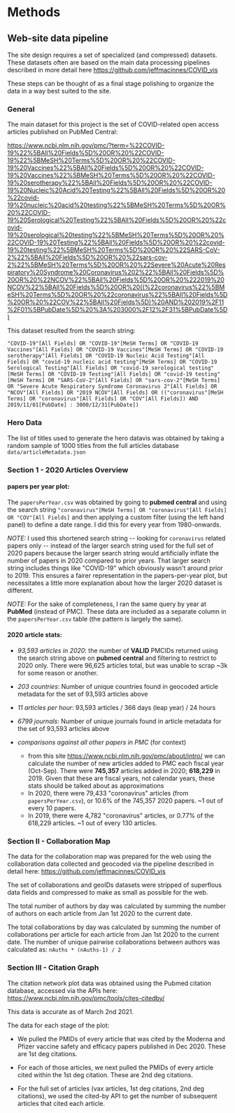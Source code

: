 # Methods

## Web-site data pipeline

The site design requires a set of specialized (and compressed) datasets. These datasets often are based on the main data processing pipelines described in more detail here https://github.com/jeffmacinnes/COVID_vis

These steps can be thought of as a final stage polishing to organize the data in a way best suited to the site.

### General

The main dataset for this project is the set of COVID-related open access articles published on PubMed Central:

https://www.ncbi.nlm.nih.gov/pmc/?term=%22COVID-19%22%5BAll%20Fields%5D%20OR%20%22COVID-19%22%5BMeSH%20Terms%5D%20OR%20%22COVID-19%20Vaccines%22%5BAll%20Fields%5D%20OR%20%22COVID-19%20Vaccines%22%5BMeSH%20Terms%5D%20OR%20%22COVID-19%20serotherapy%22%5BAll%20Fields%5D%20OR%20%22COVID-19%20Nucleic%20Acid%20Testing%22%5BAll%20Fields%5D%20OR%20%22covid-19%20nucleic%20acid%20testing%22%5BMeSH%20Terms%5D%20OR%20%22COVID-19%20Serological%20Testing%22%5BAll%20Fields%5D%20OR%20%22covid-19%20serological%20testing%22%5BMeSH%20Terms%5D%20OR%20%22COVID-19%20Testing%22%5BAll%20Fields%5D%20OR%20%22covid-19%20testing%22%5BMeSH%20Terms%5D%20OR%20%22SARS-CoV-2%22%5BAll%20Fields%5D%20OR%20%22sars-cov-2%22%5BMeSH%20Terms%5D%20OR%20%22Severe%20Acute%20Respiratory%20Syndrome%20Coronavirus%202%22%5BAll%20Fields%5D%20OR%20%22NCOV%22%5BAll%20Fields%5D%20OR%20%222019%20NCOV%22%5BAll%20Fields%5D%20OR%20((%22coronavirus%22%5BMeSH%20Terms%5D%20OR%20%22coronavirus%22%5BAll%20Fields%5D%20OR%20%22COV%22%5BAll%20Fields%5D)%20AND%202019%2F11%2F01%5BPubDate%5D%20%3A%203000%2F12%2F31%5BPubDate%5D)

This dataset resulted from the search string:

```
"COVID-19"[All Fields] OR "COVID-19"[MeSH Terms] OR "COVID-19 Vaccines"[All Fields] OR "COVID-19 Vaccines"[MeSH Terms] OR "COVID-19 serotherapy"[All Fields] OR "COVID-19 Nucleic Acid Testing"[All Fields] OR "covid-19 nucleic acid testing"[MeSH Terms] OR "COVID-19 Serological Testing"[All Fields] OR "covid-19 serological testing"[MeSH Terms] OR "COVID-19 Testing"[All Fields] OR "covid-19 testing"[MeSH Terms] OR "SARS-CoV-2"[All Fields] OR "sars-cov-2"[MeSH Terms] OR "Severe Acute Respiratory Syndrome Coronavirus 2"[All Fields] OR "NCOV"[All Fields] OR "2019 NCOV"[All Fields] OR (("coronavirus"[MeSH Terms] OR "coronavirus"[All Fields] OR "COV"[All Fields]) AND 2019/11/01[PubDate] : 3000/12/31[PubDate])
```

### Hero Data

The list of titles used to generate the hero datavis was obtained by taking a random sample of 1000 titles from the full articles database `data/articleMetadata.json`

### Section 1 - 2020 Articles Overview

#### papers per year plot:

The `papersPerYear.csv` was obtained by going to **pubmed central** and using the search string `"coronavirus"[MeSH Terms] OR "coronavirus"[All Fields] OR "COV"[All Fields]` and then applying a custom filter (using the left hand panel) to define a date range. I did this for every year from 1980-onwards.

_NOTE:_ I used this shortened search string -- looking for `coronavirus` related papers only -- instead of the larger search string used for the full set of 2020 papers because the larger search string would artificially inflate the number of papers in 2020 compared to prior years. That larger search string includes things like "COVID-19" which obviously wasn't around prior to 2019. This ensures a fairer representation in the papers-per-year plot, but necessitates a little more explanation about how the larger 2020 dataset is different.

_NOTE:_ For the sake of completeness, I ran the same query by year at **PubMed** (instead of PMC). These data are included as a separate column in the `papersPerYear.csv` table (the pattern is largely the same).

#### 2020 article stats:

- _93,593 articles in 2020_: the number of **VALID** PMCIDs returned using the search string above on **pubmed central** and filtering to restrict to 2020 only. There were 96,625 articles total, but was unable to scrap ~3k for some reason or another.
- _203 countries_: Number of unique countries found in geocoded article metadata for the set of 93,593 articles above
- _11 articles per hour_: 93,593 articles / 366 days (leap year) / 24 hours
- _6799 journals_: Number of unique journals found in article metadata for the set of 93,593 articles above

- _comparisons against all other papers in PMC_ (for context)
  - from this site https://www.ncbi.nlm.nih.gov/pmc/about/intro/ we can calculate the number of new articles added to PMC each fiscal year (Oct-Sep). There were **745,357** articles added in 2020; **618,229** in 2019. Given that these are fiscal years, not calendar years, these stats should be talked about as approximations
  - In 2020, there were 79,433 "coronavirus" articles (from `papersPerYear.csv`), or 10.6% of the 745,357 2020 papers. ~1 out of every 10 papers.
  - In 2019, there were 4,782 "coronavirus" articles, or 0.77% of the 618,229 articles. ~1 out of every 130 articles.

### Section II - Collaboration Map

The data for the collaboration map was prepared for the web using the collaboration data collected and geocoded via the pipeline described in detail here: https://github.com/jeffmacinnes/COVID_vis

The set of collaborations and geoIDs datasets were stripped of superflous data fields and compressed to make as small as possible for the web.

The total number of authors by day was calculated by summing the number of authors on each article from Jan 1st 2020 to the current date.

The total collaborations by day was calculated by summing the number of collaborations per article for each article from Jan 1st 2020 to the current date. The number of unique pairwise collaborations between authors was calculated as: `nAuths * (nAuths-1) / 2`

### Section III - Citation Graph

The citation network plot data was obtained using the Pubmed citation database, accessed via the APIs here: https://www.ncbi.nlm.nih.gov/pmc/tools/cites-citedby/

This data is accurate as of March 2nd 2021.

The data for each stage of the plot:

- We pulled the PMIDs of every article that was cited by the Moderna and Pfizer vaccine safety and efficacy papers published in Dec 2020. These are 1st deg citations.

- For each of those articles, we next pulled the PMIDs of every article cited within the 1st deg citation. These are 2nd deg citations.

- For the full set of articles (vax articles, 1st deg citations, 2nd deg citations), we used the cited-by API to get the number of subsequent articles that cited each article.
